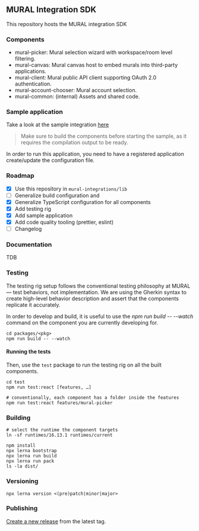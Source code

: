 ## MURAL Integration SDK

This repository hosts the MURAL integration SDK

### Components

- mural-picker: Mural selection wizard with workspace/room level filtering.
- mural-canvas: Mural canvas host to embed murals into third-party applications.
- mural-client: Mural public API client supporting OAuth 2.0 authentication.
- mural-account-chooser: Mural account selection.
- mural-common: (internal) Assets and shared code.

### Sample application

Take a look at the sample integration [here](sample/README.md)

> Make sure to build the components before starting the sample, as it requires
> the compilation output to be ready.

In order to run this application, you need to have a registered application create/update the configuration file.

### Roadmap

 - [x] Use this repository in `mural-integrations/lib`
 - [ ] Generalize build configuration and
 - [x] Generalize TypeScript configuration for all components
 - [x] Add testing rig
 - [x] Add sample application
 - [x] Add code quality tooling (prettier, eslint)
 - [ ] Changelog

### Documentation

TDB

### Testing

The testing rig setup follows the conventional testing philosophy at MURAL — test behaviors, not implementation.
We are using the Gherkin syntax to create high-level behavior description and assert that the components replicate it accurately.

In order to develop and build, it is useful to use the _npm run build -- --watch_ command on the component you are currently developing for.

```
cd packages/<pkg>
npm run build -- --watch
```

#### Running the tests

Then, use the `test` package to run the testing rig on all the built components.

```
cd test
npm run test:react [features, …]

# conventionally, each component has a folder inside the features
npm run test:react features/mural-picker
```

### Building

```
# select the runtime the component targets
ln -sf runtimes/16.13.1 runtimes/current

npm install
npx lerna bootstrap
npx lerna run build
npx lerna run pack
ls -la dist/
```

### Versioning

```
npx lerna version <(pre)patch|minor|major>
```

### Publishing

[Create a new release](https://github.com/tactivos/mural-integrations-sdk/releases/new) from the latest tag.
